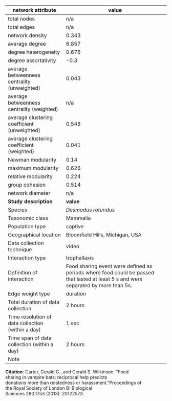 network attribute|value
---|---
total nodes|n/a
total edges|n/a
network density|0.343
average degree|6.857
degree heterogeneity|0.676
degree assortativity|-0.3
average betweenness centrality (unweighted)|0.043
average betweenness centrality (weighted)|n/a
average clustering coefficient (unweighted)|0.548
average clustering coefficient (weighted)|0.041
Newman modularity|0.14
maximum modularity|0.626
relative modularity|0.224
group cohesion|0.514
network diameter|n/a
**Study description**|**value**
Species|*Desmodus rotundus*
Taxonomic class|Mammalia
Population type|captive
Geographical location|Bloomfield Hills, Michigan, USA
Data collection technique|video
Interaction type|trophallaxis
Definition of interaction|Food sharing event were defined as periods where food could be passed that lasted at least 5 s and were separated by more than 5s.
Edge weight type|duration
Total duration of data collection|2 hours
Time resolution of data collection (within a day)|1 sec
Time span of data collection (within a day)|2 hours
Note|
**Citation**: Carter, Gerald G., and Gerald S. Wilkinson. "Food <br> sharing in vampire bats: reciprocal help predicts <br> donations more than relatedness or harassment."Proceedings of <br> the Royal Society of London B: Biological <br> Sciences 280.1753 (2013): 20122573.